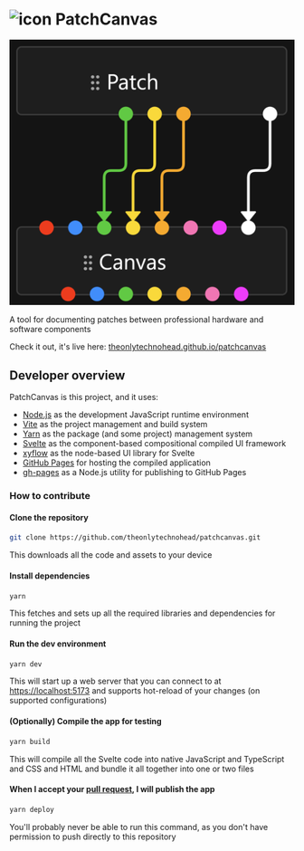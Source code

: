 # ![icon](public/favicon.ico) PatchCanvas

![Screenshot](screenshot.png)

A tool for documenting patches between professional hardware and software components

Check it out, it's live here: [theonlytechnohead.github.io/patchcanvas](https://theonlytechnohead.github.io/patchcanvas/)

## Developer overview

PatchCanvas is this project, and it uses:
- [Node.js](https://nodejs.org) as the development JavaScript runtime environment
- [Vite](https://vitejs.dev/) as the project management and build system
- [Yarn](https://yarnpkg.com/) as the package (and some project) management system
- [Svelte](https://svelte.dev/) as the component-based compositional compiled UI framework
- [xyflow](https://www.xyflow.com/) as the node-based UI library for Svelte
- [GitHub Pages](https://pages.github.com/) for hosting the compiled application
- [gh-pages](https://github.com/tschaub/gh-pages) as a Node.js utility for publishing to GitHub Pages

### How to contribute

#### Clone the repository
```sh
git clone https://github.com/theonlytechnohead/patchcanvas.git
```
This downloads all the code and assets to your device

#### Install dependencies
```sh
yarn
```
This fetches and sets up all the required libraries and dependencies for running the project

#### Run the dev environment
```sh
yarn dev
```
This will start up a web server that you can connect to at [https://localhost:5173](https://localhost:5173) and supports hot-reload of your changes (on supported configurations)

#### (Optionally) Compile the app for testing
```sh
yarn build
```
This will compile all the Svelte code into native JavaScript and TypeScript and CSS and HTML and bundle it all together into one or two files

#### When I accept your [pull request](https://docs.github.com/en/pull-requests/collaborating-with-pull-requests/proposing-changes-to-your-work-with-pull-requests/about-pull-requests), I will publish the app
```sh
yarn deploy
```
You'll probably never be able to run this command, as you don't have permission to push directly to this repository